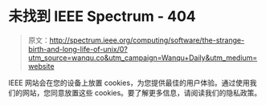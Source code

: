 # 未找到 IEEE Spectrum - 404

> 原文：<http://spectrum.ieee.org/computing/software/the-strange-birth-and-long-life-of-unix/0?utm_source=wanqu.co&utm_campaign=Wanqu+Daily&utm_medium=website>

IEEE 网站会在您的设备上放置 cookies，为您提供最佳的用户体验。通过使用我们的网站，您同意放置这些 cookies。要了解更多信息，请阅读我们的隐私政策。